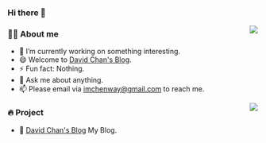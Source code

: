 ### Hi there 👋

<!--
**imchenway/imchenway** is a ✨ _special_ ✨ repository because its `README.md` (this file) appears on your GitHub profile.

Here are some ideas to get you started:

- 🔭 I’m currently working on ...
- 🌱 I’m currently learning ...
- 👯 I’m looking to collaborate on ...
- 🤔 I’m looking for help with ...
- 💬 Ask me about ...
- 📫 How to reach me: ...
- 😄 Pronouns: ...
- ⚡ Fun fact: ...

<a href="https://twitter.com/8bithemant">
  <img align="left" alt="Hemant Joshi| Twitter" width="22px" src="https://cdn.jsdelivr.net/npm/simple-icons@v3/icons/twitter.svg" />
</a>
<a href="https://tva1.sinaimg.cn/large/007S8ZIlgy1ggrqy7om28j30j80omjtq.jpg">
  <img align="left" alt="Wechat" width="22px" src="https://cdn.jsdelivr.net/npm/simple-icons@3.1.0/icons/wechat.svg" />
</a>
<a href="ninomyemail@gmail.com">
  <img align="left" alt="'Gmail" width="22px" src="https://cdn.jsdelivr.net/npm/simple-icons@3.1.0/icons/gmail.svg" />
</a>
-->

<img align="right" src="https://github-readme-stats.vercel.app/api?username=imchenway&show_icons=true&count_private=true&hide_border=true&cache_seconds=1900"/>


### 👨‍🚒 About me

- 🔭 I’m currently working on something interesting.
- 😄 Welcome to [David Chan's Blog](https://imchenway.com).
- ⚡ Fun fact: Nothing.
- 💬 Ask me about anything.
- 📫 Please email via imchenway@gmail.com to reach me.

<img align="right" src="https://github-readme-stats.vercel.app/api/top-langs/?username=imchenway&layout=compact&hide=pug,stylus"/>


### 🔥 Project

- 🔰 [David Chan's Blog](https://imchenway.com) My Blog.
